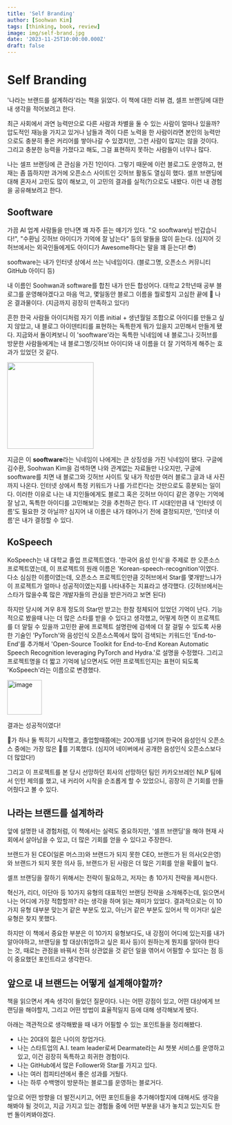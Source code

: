 ```yaml
---
title: 'Self Branding'
author: [Soohwan Kim]
tags: [thinking, book, review]
image: img/self-brand.jpg
date: '2023-11-25T10:00:00.000Z'
draft: false
---
```


# Self Branding
  
'나라는 브랜드를 설계하라'라는 책을 읽었다. 이 책에 대한 리뷰 겸, 셀프 브랜딩에 대한 내 생각을 적어보려고 한다.   
  
최근 사회에서 과연 능력만으로 다른 사람과 차별을 둘 수 있는 사람이 얼마나 있을까? 압도적인 재능을 가지고 있거나 남들과 격이 다른 노력을 한 사람이라면 본인의 능력만으로도 충분히 좋은 커리어를 쌓아나갈 수 있겠지만, 그런 사람이 많지는 않을 것이다. 그리고 충분한 능력을 가졌다고 해도, 그걸 표현하지 못하는 사람들이 너무나 많다.
  
나는 셀프 브랜딩에 큰 관심을 가진 1인이다. 그렇기 때문에 이런 블로그도 운영하고, 현재는 좀 뜸하지만 과거에 오픈소스 사이트인 깃허브 활동도 열심히 했다. 셀프 브랜딩에 대해 혼자서 고민도 많이 해보고, 이 고민의 결과를 실적(?)으로도 내봤다. 이런 내 경험을 공유해보려고 한다. 
  
## Sooftware

가끔 AI 업계 사람들을 만나면 꽤 자주 듣는 얘기가 있다. "오 sooftware님 반갑습니다!", "수환님 깃허브 아이디가 기억에 잘 남는다" 등의 말들을 많이 듣는다. (심지어 깃허브에서는 외국인들에게도 아이디가 Awesome하다는 말을 꽤 듣는다! 😎)
  
sooftware는 내가 인터넷 상에서 쓰는 닉네임이다. (블로그명, 오픈소스 커뮤니티 GitHub 아이디 등)  
  
내 이름인 Soohwan과 software를 합친 내가 만든 합성어다. 대학교 2학년때 공부 블로그를 운영해야겠다고 마음 먹고, 몇일동안 블로그 이름을 뭘로할지 고심한 끝에 🤔 나온 결과물이다. (지금까지 굉장히 만족하고 있다!)   
  
흔한 한국 사람들 아이디처럼 자기 이름 initial + 생년월일 조합으로 아이디를 만들고 싶지 않았고, 내 블로그 아이덴티티를 표현하는 독특한게 뭐가 있을지 고민해서 만들게 됐다. 지금와서 돌이켜보니 이 'sooftware'라는 독특한 닉네임에 내 블로그나 깃허브를 방문한 사람들에게는 내 블로그명/깃허브 아이디와 내 이름을 더 잘 기억하게 해주는 효과가 있었던 것 같다.
  
<img src="https://github.com/sooftware/sooftware.io/assets/42150335/4de8ddff-676f-45cf-b845-f569c18aeadf" height=200>
  

지금은 이 **sooftware**라는 닉네임이 나에게는 큰 상징성을 가진 닉네임이 됐다. 구글에 김수환, Soohwan Kim을 검색하면 나와 관계없는 자료들만 나오지만, 구글에 sooftware를 치면 내 블로그와 깃허브 사이트 및 내가 작성한 여러 블로그 글과 내 사진까지 나온다. 인터넷 상에서 특정 키워드가 나를 가르킨다는 것만으로도 흥분되는 일이다. 이러한 이유로 나는 내 지인들에게도 블로그 혹은 깃허브 아이디 같은 경우는 기억에 잘 남고, 독특한 아이디를 고민해보는 것을 추천하곤 한다. IT 시대인만큼 내 '인터넷 이름'도 필요한 것 아닐까? 심지어 내 이름은 내가 태어나기 전에 결정되지만, '인터넷 이름'은 내가 결정할 수 있다.
  
## KoSpeech
  
KoSpeech는 내 대학교 졸업 프로젝트였다. '한국어 음성 인식'을 주제로 한 오픈소스 프로젝트였는데, 이 프로젝트의 원래 이름은 'Korean-speech-recognition'이였다. 다소 심심한 이름이였는데, 오픈소스 프로젝트인만큼 깃허브에서 Star를 몇개받느냐가 이 프로젝트가 얼마나 성공적이였는지를 나타내주는 지표라고 생각했다. (깃허브에서는 스타가 많을수록 많은 개발자들의 관심을 받은거라고 보면 된다)   
  
하지만 당시에 겨우 8개 정도의 Star만 받고는 한참 정체되어 있었던 기억이 난다. 기능적으로 봤을때 나는 더 많은 스타를 받을 수 있다고 생각했고, 어떻게 하면 이 프로젝트를 더 알릴 수 있을까 고민한 끝에 프로젝트 설명란에 검색에 더 잘 걸릴 수 있도록 사용한 기술인 'PyTorch'와 음성인식 오픈소스쪽에서 많이 검색되는 키워드인 'End-to-End'를 추가해서 'Open-Source Toolkit for End-to-End Korean Automatic Speech Recognition leveraging PyTorch and Hydra.'로 설명을 수정했다. 그리고 프로젝트명을 더 짧고 기억에 남으면서도 어떤 프로젝트인지는 표현이 되도록 'KoSpeech'라는 이름으로 변경했다.   
  
<img height="80" alt="image" src="https://github.com/sooftware/sooftware.io/assets/42150335/5443d336-0164-4082-9b6e-1d5f17a2e722">

결과는 성공적이였다!
  
🌟가 하나 둘 찍히기 시작했고, 졸업할때쯤에는 200개를 넘기며 한국어 음성인식 오픈소스 중에는 가장 많은 🌟를 기록했다. (심지어 네이버에서 공개한 음성인식 오픈소스보다 더 많았다!) 
  
그리고 이 프로젝트를 본 당시 선망하던 회사의 선망하던 팀인 카카오브레인 NLP 팀에서 인턴 제의를 했고, 내 커리어 시작을 순조롭게 할 수 있었으니, 굉장히 큰 기회를 만들어줬다고 볼 수 있다.  
  
## 나라는 브랜드를 설계하라
  
앞에 설명한 내 경험처럼, 이 책에서는 실력도 중요하지만, '셀프 브랜딩'을 해야 현재 사회에서 살아남을 수 있고, 더 많은 기회를 얻을 수 있다고 주장한다.  
  
브랜드가 된 CEO(일론 머스크)와 브랜드가 되지 못한 CEO, 브랜드가 된 의사(오은영)와 브랜드가 되지 못한 의사 등, 브랜드가 된 사람은 더 많은 기회를 얻을 확률이 높다.
  
셀프 브랜딩을 잘하기 위해서는 전략이 필요하고, 저자는 총 10가지 전략을 제시한다.
  
혁신가, 리더, 이단아 등 10가지 유형의 대표적인 브랜딩 전략을 소개해주는데, 읽으면서 나는 어디에 가장 적합할까? 라는 생각을 하며 읽는 재미가 있었다. 결과적으로는 이 10가지 유형 대부분 맞는거 같은 부분도 있고, 아닌거 같은 부분도 있어서 딱 이거다! 싶은 유형은 찾지 못했다.  
  
하지만 이 책에서 중요한 부분은 이 10가지 유형보다도, 내 강점이 어디에 있는지를 내가 알아야하고, 브랜딩을 할 대상(취업하고 싶은 회사 등)이 원하는게 뭔지를 알아야 한다는 것, 때로는 관점을 바꿔서 전혀 상관없을 것 같던 일을 엮어서 어필할 수 있다는 점 등이 중요했던 포인트라고 생각한다.  
  
## 앞으로 내 브랜드는 어떻게 설계해야할까?
  
책을 읽으면서 계속 생각이 들었던 질문이다. 나는 어떤 강점이 있고, 어떤 대상에게 브랜딩을 해야할지, 그리고 어떤 방법이 효율적일지 등에 대해 생각해보게 됐다.  
  
아래는 객관적으로 생각해봤을 때 내가 어필할 수 있는 포인트들을 정리해봤다.
  
- 나는 20대의 젊은 나이의 창업가다.
- 나는 스타트업의 A.I. team leader로써 Dearmate라는 AI 챗봇 서비스를 운영하고 있고, 이건 굉장히 독특하고 희귀한 경험이다.
- 나는 GitHub에서 많은 Follower와 Star를 가지고 있다.
- 나는 여러 컴피티션에서 좋은 성과를 거뒀다.
- 나는 하루 수백명이 방문하는 블로그를 운영하는 블로거다.
  
앞으로 어떤 방향을 더 발전시키고, 어떤 포인트들을 추가해야할지에 대해서도 생각을 해봐야 될 것이고, 지금 가지고 있는 경험들 중에 어떤 부분을 내가 놓치고 있는지도 한 번 돌이켜봐야겠다. 